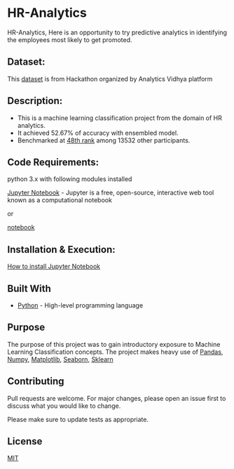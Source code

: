 # HR-Analytics

HR-Analytics, Here is an opportunity to try predictive analytics in identifying the employees most likely to get promoted.

## Dataset:

This [dataset](https://datahack.analyticsvidhya.com/contest/wns-analytics-hackathon-2018-1/) is from Hackathon organized by Analytics Vidhya platform

## Description:

- This is a machine learning classification project from the domain of HR analytics.
- It achieved 52.67% of accuracy with ensembled model.
- Benchmarked at [48th rank](https://github.com/Rahul-404/HR-Analytics/blob/main/Leader_Board/Rank_48.png) among 13532 other participants.

## Code Requirements:

python 3.x with following modules installed

[Jupyter Notebook](https://jupyter.org/) - Jupyter is a free, open-source, interactive web tool known as a computational notebook

or

[notebook](https://pypi.org/project/notebook/)


## Installation & Execution:

[How to install Jupyter Notebook](https://www.geeksforgeeks.org/how-to-install-jupyter-notebook-in-windows/)

## Built With
* [Python](https://www.python.org/) - High-level programming language

## Purpose
The purpose of this project was to gain introductory exposure to Machine Learning Classification concepts. The project makes heavy use of [Pandas](https://pandas.pydata.org/), [Numpy](https://numpy.org/), [Matplotlib](https://matplotlib.org/), [Seaborn](https://seaborn.pydata.org/), [Sklearn](https://scikit-learn.org/stable/)

## Contributing
Pull requests are welcome. For major changes, please open an issue first to discuss what you would like to change.

Please make sure to update tests as appropriate.

## License

[MIT](https://github.com/Rahul-404/HR-Analytics/blob/main/LICENSE)
